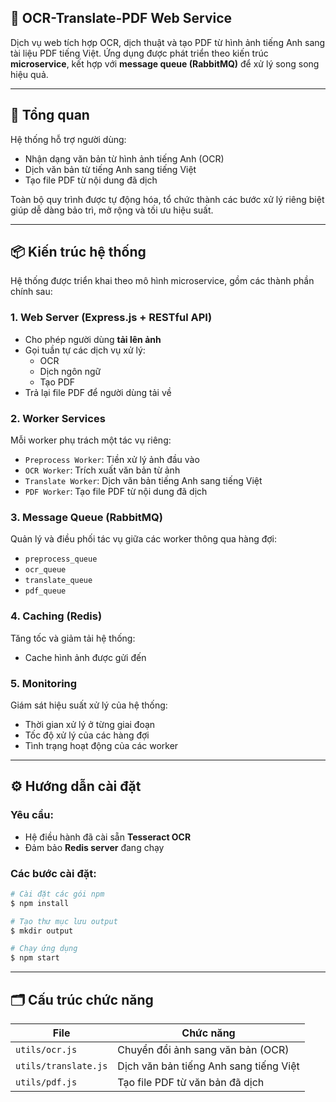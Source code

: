 ## 📄 OCR-Translate-PDF Web Service

Dịch vụ web tích hợp OCR, dịch thuật và tạo PDF từ hình ảnh tiếng Anh sang tài liệu PDF tiếng Việt. Ứng dụng được phát triển theo kiến trúc **microservice**, kết hợp với **message queue (RabbitMQ)** để xử lý song song hiệu quả.

---

## 🧠 Tổng quan

Hệ thống hỗ trợ người dùng:

- Nhận dạng văn bản từ hình ảnh tiếng Anh (OCR)
- Dịch văn bản từ tiếng Anh sang tiếng Việt
- Tạo file PDF từ nội dung đã dịch

Toàn bộ quy trình được tự động hóa, tổ chức thành các bước xử lý riêng biệt giúp dễ dàng bảo trì, mở rộng và tối ưu hiệu suất.

---

## 📦 Kiến trúc hệ thống

Hệ thống được triển khai theo mô hình microservice, gồm các thành phần chính sau:

### 1. Web Server (Express.js + RESTful API)

- Cho phép người dùng **tải lên ảnh**
- Gọi tuần tự các dịch vụ xử lý:
  - OCR
  - Dịch ngôn ngữ
  - Tạo PDF
- Trả lại file PDF để người dùng tải về

### 2. Worker Services

Mỗi worker phụ trách một tác vụ riêng:

- `Preprocess Worker`: Tiền xử lý ảnh đầu vào
- `OCR Worker`: Trích xuất văn bản từ ảnh
- `Translate Worker`: Dịch văn bản tiếng Anh sang tiếng Việt
- `PDF Worker`: Tạo file PDF từ nội dung đã dịch

### 3. Message Queue (RabbitMQ)

Quản lý và điều phối tác vụ giữa các worker thông qua hàng đợi:

- `preprocess_queue`
- `ocr_queue`
- `translate_queue`
- `pdf_queue`

### 4. Caching (Redis)

Tăng tốc và giảm tải hệ thống:

- Cache hình ảnh được gửi đến

### 5. Monitoring

Giám sát hiệu suất xử lý của hệ thống:

- Thời gian xử lý ở từng giai đoạn
- Tốc độ xử lý của các hàng đợi
- Tình trạng hoạt động của các worker

---

## ⚙️ Hướng dẫn cài đặt

### Yêu cầu:

- Hệ điều hành đã cài sẵn **Tesseract OCR**
- Đảm bảo **Redis server** đang chạy

### Các bước cài đặt:

```bash
# Cài đặt các gói npm
$ npm install

# Tạo thư mục lưu output
$ mkdir output

# Chạy ứng dụng
$ npm start
```

---

## 🗂️ Cấu trúc chức năng

| File                  | Chức năng                                      |
|-----------------------|-----------------------------------------------|
| `utils/ocr.js`        | Chuyển đổi ảnh sang văn bản (OCR)             |
| `utils/translate.js`  | Dịch văn bản tiếng Anh sang tiếng Việt        |
| `utils/pdf.js`        | Tạo file PDF từ văn bản đã dịch               |

